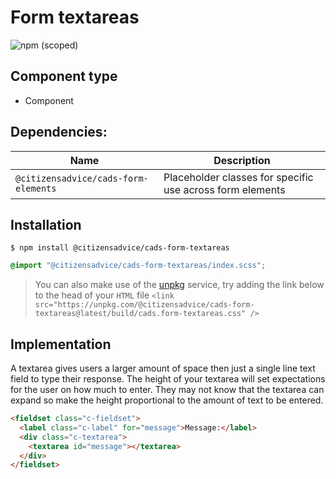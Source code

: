 # Form textareas

![npm (scoped)](https://img.shields.io/npm/v/@citizensadvice/cads-form-textareas.svg)

## Component type

- Component

## Dependencies:

| Name                                 | Description                                               |
| ------------------------------------ | --------------------------------------------------------- |
| `@citizensadvice/cads-form-elements` | Placeholder classes for specific use across form elements |

## Installation

```
$ npm install @citizensadvice/cads-form-textareas
```

```scss
@import "@citizensadvice/cads-form-textareas/index.scss";
```

> You can also make use of the [unpkg](https://unpkg.com) service, try adding the link below to the head of your `HTML` file
> `<link src="https://unpkg.com/@citizensadvice/cads-form-textareas@latest/build/cads.form-textareas.css" />`

## Implementation

A textarea gives users a larger amount of space then just a single line text field to type their response. The height of your textarea will set expectations for the user on how much to enter. They may not know that the textarea can expand so make the height proportional to the amount of text to be entered.

<!-- prettier-ignore-start -->
```html
<fieldset class="c-fieldset">
  <label class="c-label" for="message">Message:</label>
  <div class="c-textarea">
    <textarea id="message"></textarea>
  </div>
</fieldset>
```
<!-- prettier-ignore-end -->
